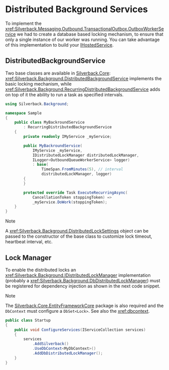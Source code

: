 # Distributed Background Services

To implement the <xref:Silverback.Messaging.Outbound.TransactionalOutbox.OutboxWorkerService> we had to create a database based locking mechanism, to ensure that only a single instance of our worker was running. You can take advantage of this implementation to build your [IHostedService](https://docs.microsoft.com/en-us/dotnet/api/microsoft.extensions.hosting.ihostedservice).

## DistributedBackgroundService

Two base classes are available in [Silverback.Core](https://www.nuget.org/packages/Silverback.Core): <xref:Silverback.Background.DistributedBackgroundService> implements the basic locking mechanism, while <xref:Silverback.Background.RecurringDistributedBackgroundService> adds on top of it the ability to run a task as specified intervals.

```csharp
using Silverback.Background;

namespace Sample
{
    public class MyBackroundService
        : RecurringDistributedBackgroundService
    {
        private readonly IMyService _myService;

        public MyBackroundService(
            IMyService _myService, 
            IDistributedLockManager distributedLockManager, 
            ILogger<OutboundQueueWorkerService> logger)
            : base(
                TimeSpan.FromMinutes(5), // interval
                distributedLockManager, logger)
        {
        }

        protected override Task ExecuteRecurringAsync(
            CancellationToken stoppingToken) => 
            _myService.DoWork(stoppingToken);
    }
}
```

> [!Note]
> A <xref:Silverback.Background.DistributedLockSettings> object can be passed to the constructor of the base class to customize lock timeout, heartbeat interval, etc.

## Lock Manager

To enable the distributed locks an <xref:Silverback.Background.IDistributedLockManager> implementation (probably a <xref:Silverback.Background.DbDistributedLockManager>) must be registered for dependency injection as shown in the next code snippet. 

> [!Note]
> The [Silverback.Core.EntityFrameworkCore](https://www.nuget.org/packages/Silverback.Core.EntityFrameworkCore) package is also required and the `DbContext` must configure a `DbSet<Lock>`. See also the <xref:dbcontext>.

```csharp
public class Startup
{
    public void ConfigureServices(IServiceCollection services)
    {
        services
            .AddSilverback()
            .UseDbContext<MyDbContext>()
            .AddDbDistributedLockManager();
    }
}
```
